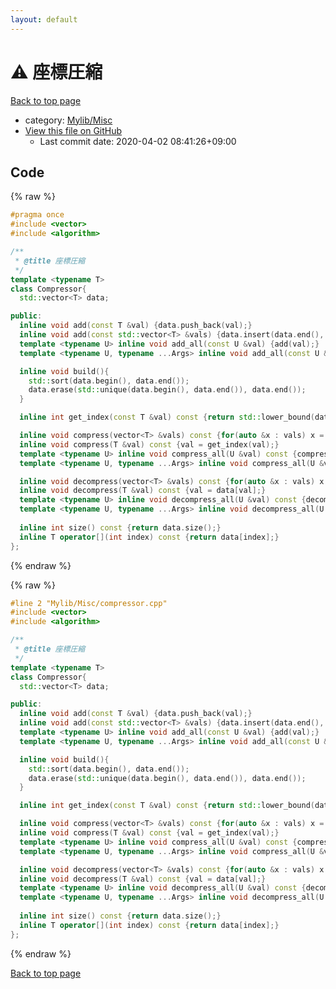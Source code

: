 ```yaml
---
layout: default
---
```


<!-- mathjax config similar to math.stackexchange -->
<script type="text/javascript" async
  src="https://cdnjs.cloudflare.com/ajax/libs/mathjax/2.7.5/MathJax.js?config=TeX-MML-AM_CHTML">
</script>
<script type="text/x-mathjax-config">
  MathJax.Hub.Config({
    TeX: { equationNumbers: { autoNumber: "AMS" }},
    tex2jax: {
      inlineMath: [ ['$','$'] ],
      processEscapes: true
    },
    "HTML-CSS": { matchFontHeight: false },
    displayAlign: "left",
    displayIndent: "2em"
  });
</script>

<script type="text/javascript" src="https://cdnjs.cloudflare.com/ajax/libs/jquery/3.4.1/jquery.min.js"></script>
<script src="https://cdn.jsdelivr.net/npm/jquery-balloon-js@1.1.2/jquery.balloon.min.js" integrity="sha256-ZEYs9VrgAeNuPvs15E39OsyOJaIkXEEt10fzxJ20+2I=" crossorigin="anonymous"></script>
<script type="text/javascript" src="../../../assets/js/copy-button.js"></script>
<link rel="stylesheet" href="../../../assets/css/copy-button.css" />


# :warning: 座標圧縮

<a href="../../../index.html">Back to top page</a>

* category: <a href="../../../index.html#3aaad417c82174440088b5eea559262a">Mylib/Misc</a>
* <a href="{{ site.github.repository_url }}/blob/master/Mylib/Misc/compressor.cpp">View this file on GitHub</a>
    - Last commit date: 2020-04-02 08:41:26+09:00




## Code

<a id="unbundled"></a>
{% raw %}
```cpp
#pragma once
#include <vector>
#include <algorithm>

/**
 * @title 座標圧縮
 */
template <typename T>
class Compressor{
  std::vector<T> data;

public:
  inline void add(const T &val) {data.push_back(val);}
  inline void add(const std::vector<T> &vals) {data.insert(data.end(), vals.begin(), vals.end());}
  template <typename U> inline void add_all(const U &val) {add(val);}
  template <typename U, typename ...Args> inline void add_all(const U &val, const Args&... args) {add(val); add_all(args...);}

  inline void build(){
    std::sort(data.begin(), data.end());
    data.erase(std::unique(data.begin(), data.end()), data.end());
  }

  inline int get_index(const T &val) const {return std::lower_bound(data.begin(), data.end(), val) - data.begin();}

  inline void compress(vector<T> &vals) const {for(auto &x : vals) x = get_index(x);}
  inline void compress(T &val) const {val = get_index(val);}
  template <typename U> inline void compress_all(U &val) const {compress(val);}
  template <typename U, typename ...Args> inline void compress_all(U &val, Args&... args) const {compress(val); compress_all(args...);}

  inline void decompress(vector<T> &vals) const {for(auto &x : vals) x = data[x];}
  inline void decompress(T &val) const {val = data[val];}
  template <typename U> inline void decompress_all(U &val) const {decompress(val);}
  template <typename U, typename ...Args> inline void decompress_all(U &val, Args&... args) const {decompress(val); decompress_all(args...);}
  
  inline int size() const {return data.size();}
  inline T operator[](int index) const {return data[index];}
};

```
{% endraw %}

<a id="bundled"></a>
{% raw %}
```cpp
#line 2 "Mylib/Misc/compressor.cpp"
#include <vector>
#include <algorithm>

/**
 * @title 座標圧縮
 */
template <typename T>
class Compressor{
  std::vector<T> data;

public:
  inline void add(const T &val) {data.push_back(val);}
  inline void add(const std::vector<T> &vals) {data.insert(data.end(), vals.begin(), vals.end());}
  template <typename U> inline void add_all(const U &val) {add(val);}
  template <typename U, typename ...Args> inline void add_all(const U &val, const Args&... args) {add(val); add_all(args...);}

  inline void build(){
    std::sort(data.begin(), data.end());
    data.erase(std::unique(data.begin(), data.end()), data.end());
  }

  inline int get_index(const T &val) const {return std::lower_bound(data.begin(), data.end(), val) - data.begin();}

  inline void compress(vector<T> &vals) const {for(auto &x : vals) x = get_index(x);}
  inline void compress(T &val) const {val = get_index(val);}
  template <typename U> inline void compress_all(U &val) const {compress(val);}
  template <typename U, typename ...Args> inline void compress_all(U &val, Args&... args) const {compress(val); compress_all(args...);}

  inline void decompress(vector<T> &vals) const {for(auto &x : vals) x = data[x];}
  inline void decompress(T &val) const {val = data[val];}
  template <typename U> inline void decompress_all(U &val) const {decompress(val);}
  template <typename U, typename ...Args> inline void decompress_all(U &val, Args&... args) const {decompress(val); decompress_all(args...);}
  
  inline int size() const {return data.size();}
  inline T operator[](int index) const {return data[index];}
};

```
{% endraw %}

<a href="../../../index.html">Back to top page</a>

